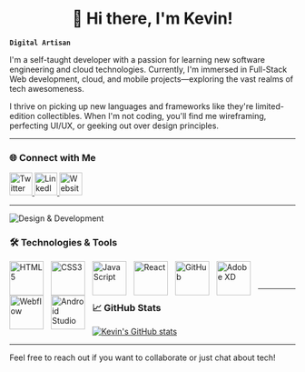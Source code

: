 <h1 align="center">👋 Hi there, I'm Kevin!</h1>

**`Digital Artisan`**

I'm a self-taught developer with a passion for learning new software engineering and cloud technologies. Currently, I'm immersed in Full-Stack Web development, cloud, and mobile projects—exploring the vast realms of tech awesomeness.

I thrive on picking up new languages and frameworks like they're limited-edition collectibles. When I'm not coding, you'll find me wireframing, perfecting UI/UX, or geeking out over design principles.

---

### 🌐 Connect with Me

<a href="https://twitter.com/KevWritesCodes" target="_blank">
  <img src="https://img.icons8.com/fluency/48/twitter.png" alt="Twitter" width="40px"/>
</a>
<a href="https://www.linkedin.com/in/KevWritesCodes/" target="_blank">
  <img src="https://img.icons8.com/fluency/48/linkedin.png" alt="LinkedIn" width="40px"/>
</a>
<a href="https://kevwritescodes.netlify.app/" target="_blank">
  <img src="https://img.icons8.com/fluency/48/domain.png" alt="Website" width="40px"/>
</a>

---

![Design & Development](https://media.istockphoto.com/photos/programming-code-abstract-technology-background-of-software-developer-picture-id1224500457?k=20&m=1224500457&s=612x612&w=0&h=LpjdY6okVWiKh8LT_LqcXz53kWaXVf47ThXKwMcCoHI=)

### 🛠️ Technologies & Tools

<img align="left" alt="HTML5" width="60px" style="padding-right:10px;" src="https://img.icons8.com/color/48/html-5--v1.png"/>
<img align="left" alt="CSS3" width="60px" style="padding-right:10px;" src="https://img.icons8.com/color/48/css3.png"/>
<img align="left" alt="JavaScript" width="60px" style="padding-right:10px;" src="https://img.icons8.com/color/48/javascript--v1.png"/>
<img align="left" alt="React" width="60px" style="padding-right:10px;" src="https://img.icons8.com/nolan/64/react-native.png"/>
<img align="left" alt="GitHub" width="60px" style="padding-right:10px;" src="https://img.icons8.com/glyph-neue/64/github.png"/>
<img align="left" alt="Adobe XD" width="60px" style="padding-right:10px;" src="https://img.icons8.com/color/48/adobe-xd--v1.png"/>
<img align="left" alt="Webflow" width="60px" style="padding-right:10px;" src="https://img.icons8.com/color/48/webflow.png"/>
<img align="left" alt="Android Studio" width="60px" style="padding-right:10px;" src="https://upload.wikimedia.org/wikipedia/commons/9/95/Android_Studio_Icon_3.6.svg"/>
<br><br/>

---

### 📈 GitHub Stats

[![Kevin's GitHub stats](https://github-readme-stats.vercel.app/api?username=halekevi&show_icons=true&theme=radical)](https://github.com/halekevi/github-readme-stats)

---

Feel free to reach out if you want to collaborate or just chat about tech!
